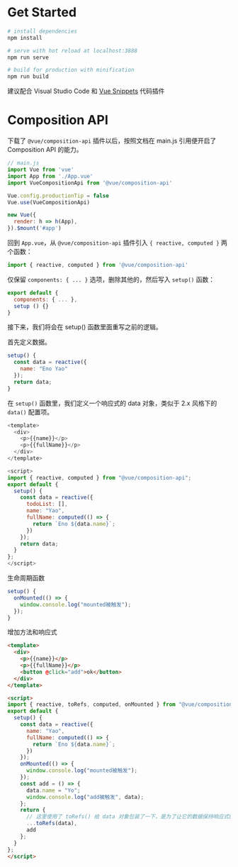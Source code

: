 # Get Started

```bash
# install dependencies
npm install

# serve with hot reload at localhost:3888
npm run serve

# build for production with minification
npm run build
```

建议配合 Visual Studio Code 和 [Vue Snippets](https://github.com/Wscats/vue-snippets) 代码插件

# Composition API

下载了 `@vue/composition-api` 插件以后，按照文档在 main.js 引用便开启了 Composition API 的能力。
```js
// main.js
import Vue from 'vue'
import App from './App.vue'
import VueCompositionApi from '@vue/composition-api'

Vue.config.productionTip = false
Vue.use(VueCompositionApi)

new Vue({
  render: h => h(App),
}).$mount('#app')
```
回到 `App.vue`，从 `@vue/composition-api` 插件引入 `{ reactive, computed }` 两个函数：

```js
import { reactive, computed } from '@vue/composition-api'
```

仅保留 `components: { ... }` 选项，删除其他的，然后写入 `setup()` 函数：

```js
export default {
  components: { ... },
  setup () {}
}
```
接下来，我们将会在 setup() 函数里面重写之前的逻辑。

首先定义数据。
```js
setup() {
  const data = reactive({
    name: "Eno Yao"
  });
  return data;
}
```

在 `setup()` 函数里，我们定义一个响应式的 data 对象，类似于 2.x 风格下的 `data()` 配置项。

```js
<template>
  <div>
    <p>{{name}}</p>
    <p>{{fullName}}</p>
  </div>
</template>

<script>
import { reactive, computed } from "@vue/composition-api";
export default {
  setup() {
    const data = reactive({
      todoList: [],
      name: "Yao",
      fullName: computed(() => {
        return `Eno ${data.name}`;
      })
    });
    return data;
  }
};
</script>
```

生命周期函数

```js
setup() {
  onMounted(() => {
    window.console.log("mounted被触发");
  });
}
```

增加方法和响应式
```html
<template>
  <div>
    <p>{{name}}</p>
    <p>{{fullName}}</p>
    <button @click="add">ok</button>
  </div>
</template>

<script>
import { reactive, toRefs, computed, onMounted } from "@vue/composition-api";
export default {
  setup() {
    const data = reactive({
      name: "Yao",
      fullName: computed(() => {
        return `Eno ${data.name}`;
      })
    });
    onMounted(() => {
      window.console.log("mounted被触发");
    });
    const add = () => {
      data.name = "Yo";
      window.console.log("add被触发", data);
    };
    return {
      // 这里使用了 toRefs() 给 data 对象包装了一下，是为了让它的数据保持响应式的
      ...toRefs(data),
      add
    };
  }
};
</script>
```